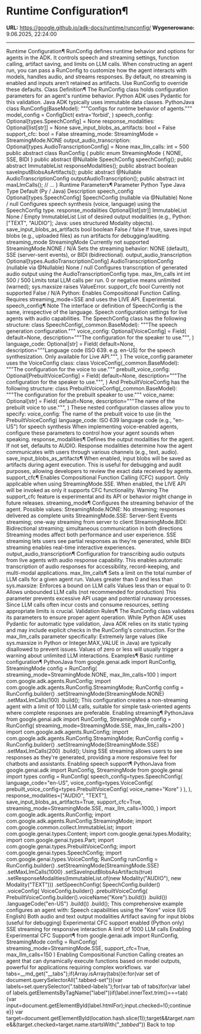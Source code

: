 # Runtime Configuration¶

**URL:** https://google.github.io/adk-docs/runtime/runconfig/
**Wygenerowano:** 9.06.2025, 22:24:00

---

Runtime Configuration¶ RunConfig defines runtime behavior and options for agents in the ADK. It controls speech and streaming settings, function calling, artifact saving, and limits on LLM calls. When constructing an agent run, you can pass a RunConfig to customize how the agent interacts with models, handles audio, and streams responses. By default, no streaming is enabled and inputs aren’t retained as artifacts. Use RunConfig to override these defaults. Class Definition¶ The RunConfig class holds configuration parameters for an agent's runtime behavior. Python ADK uses Pydantic for this validation. Java ADK typically uses immutable data classes. PythonJava class RunConfig(BaseModel): """Configs for runtime behavior of agents.""" model_config = ConfigDict( extra='forbid', ) speech_config: Optional[types.SpeechConfig] = None response_modalities: Optional[list[str]] = None save_input_blobs_as_artifacts: bool = False support_cfc: bool = False streaming_mode: StreamingMode = StreamingMode.NONE output_audio_transcription: Optional[types.AudioTranscriptionConfig] = None max_llm_calls: int = 500 public abstract class RunConfig { public enum StreamingMode { NONE, SSE, BIDI } public abstract @Nullable SpeechConfig speechConfig(); public abstract ImmutableList<Modality> responseModalities(); public abstract boolean saveInputBlobsAsArtifacts(); public abstract @Nullable AudioTranscriptionConfig outputAudioTranscription(); public abstract int maxLlmCalls(); // ... } Runtime Parameters¶ Parameter Python Type Java Type Default (Py / Java) Description speech_config Optional[types.SpeechConfig] SpeechConfig (nullable via @Nullable) None / null Configures speech synthesis (voice, language) using the SpeechConfig type. response_modalities Optional[list[str]] ImmutableList<Modality> None / Empty ImmutableList List of desired output modalities (e.g., Python: ["TEXT", "AUDIO"]; Java: uses structured Modality objects). save_input_blobs_as_artifacts bool boolean False / false If true, saves input blobs (e.g., uploaded files) as run artifacts for debugging/auditing. streaming_mode StreamingMode Currently not supported StreamingMode.NONE / N/A Sets the streaming behavior: NONE (default), SSE (server-sent events), or BIDI (bidirectional). output_audio_transcription Optional[types.AudioTranscriptionConfig] AudioTranscriptionConfig (nullable via @Nullable) None / null Configures transcription of generated audio output using the AudioTranscriptionConfig type. max_llm_calls int int 500 / 500 Limits total LLM calls per run. 0 or negative means unlimited (warned); sys.maxsize raises ValueError. support_cfc bool Currently not supported False / N/A Python: Enables Compositional Function Calling. Requires streaming_mode=SSE and uses the LIVE API. Experimental. speech_config¶ Note The interface or definition of SpeechConfig is the same, irrespective of the language. Speech configuration settings for live agents with audio capabilities. The SpeechConfig class has the following structure: class SpeechConfig(_common.BaseModel): """The speech generation configuration.""" voice_config: Optional[VoiceConfig] = Field( default=None, description="""The configuration for the speaker to use.""", ) language_code: Optional[str] = Field( default=None, description="""Language code (ISO 639. e.g. en-US) for the speech synthesization. Only available for Live API.""", ) The voice_config parameter uses the VoiceConfig class: class VoiceConfig(_common.BaseModel): """The configuration for the voice to use.""" prebuilt_voice_config: Optional[PrebuiltVoiceConfig] = Field( default=None, description="""The configuration for the speaker to use.""", ) And PrebuiltVoiceConfig has the following structure: class PrebuiltVoiceConfig(_common.BaseModel): """The configuration for the prebuilt speaker to use.""" voice_name: Optional[str] = Field( default=None, description="""The name of the prebuilt voice to use.""", ) These nested configuration classes allow you to specify: voice_config: The name of the prebuilt voice to use (in the PrebuiltVoiceConfig) language_code: ISO 639 language code (e.g., "en-US") for speech synthesis When implementing voice-enabled agents, configure these parameters to control how your agent sounds when speaking. response_modalities¶ Defines the output modalities for the agent. If not set, defaults to AUDIO. Response modalities determine how the agent communicates with users through various channels (e.g., text, audio). save_input_blobs_as_artifacts¶ When enabled, input blobs will be saved as artifacts during agent execution. This is useful for debugging and audit purposes, allowing developers to review the exact data received by agents. support_cfc¶ Enables Compositional Function Calling (CFC) support. Only applicable when using StreamingMode.SSE. When enabled, the LIVE API will be invoked as only it supports CFC functionality. Warning The support_cfc feature is experimental and its API or behavior might change in future releases. streaming_mode¶ Configures the streaming behavior of the agent. Possible values: StreamingMode.NONE: No streaming; responses delivered as complete units StreamingMode.SSE: Server-Sent Events streaming; one-way streaming from server to client StreamingMode.BIDI: Bidirectional streaming; simultaneous communication in both directions Streaming modes affect both performance and user experience. SSE streaming lets users see partial responses as they're generated, while BIDI streaming enables real-time interactive experiences. output_audio_transcription¶ Configuration for transcribing audio outputs from live agents with audio response capability. This enables automatic transcription of audio responses for accessibility, record-keeping, and multi-modal applications. max_llm_calls¶ Sets a limit on the total number of LLM calls for a given agent run. Values greater than 0 and less than sys.maxsize: Enforces a bound on LLM calls Values less than or equal to 0: Allows unbounded LLM calls (not recommended for production) This parameter prevents excessive API usage and potential runaway processes. Since LLM calls often incur costs and consume resources, setting appropriate limits is crucial. Validation Rules¶ The RunConfig class validates its parameters to ensure proper agent operation. While Python ADK uses Pydantic for automatic type validation, Java ADK relies on its static typing and may include explicit checks in the RunConfig's construction. For the max_llm_calls parameter specifically: Extremely large values (like sys.maxsize in Python or Integer.MAX_VALUE in Java) are typically disallowed to prevent issues. Values of zero or less will usually trigger a warning about unlimited LLM interactions. Examples¶ Basic runtime configuration¶ PythonJava from google.genai.adk import RunConfig, StreamingMode config = RunConfig( streaming_mode=StreamingMode.NONE, max_llm_calls=100 ) import com.google.adk.agents.RunConfig; import com.google.adk.agents.RunConfig.StreamingMode; RunConfig config = RunConfig.builder() .setStreamingMode(StreamingMode.NONE) .setMaxLlmCalls(100) .build(); This configuration creates a non-streaming agent with a limit of 100 LLM calls, suitable for simple task-oriented agents where complete responses are preferable. Enabling streaming¶ PythonJava from google.genai.adk import RunConfig, StreamingMode config = RunConfig( streaming_mode=StreamingMode.SSE, max_llm_calls=200 ) import com.google.adk.agents.RunConfig; import com.google.adk.agents.RunConfig.StreamingMode; RunConfig config = RunConfig.builder() .setStreamingMode(StreamingMode.SSE) .setMaxLlmCalls(200) .build(); Using SSE streaming allows users to see responses as they're generated, providing a more responsive feel for chatbots and assistants. Enabling speech support¶ PythonJava from google.genai.adk import RunConfig, StreamingMode from google.genai import types config = RunConfig( speech_config=types.SpeechConfig( language_code="en-US", voice_config=types.VoiceConfig( prebuilt_voice_config=types.PrebuiltVoiceConfig( voice_name="Kore" ) ), ), response_modalities=["AUDIO", "TEXT"], save_input_blobs_as_artifacts=True, support_cfc=True, streaming_mode=StreamingMode.SSE, max_llm_calls=1000, ) import com.google.adk.agents.RunConfig; import com.google.adk.agents.RunConfig.StreamingMode; import com.google.common.collect.ImmutableList; import com.google.genai.types.Content; import com.google.genai.types.Modality; import com.google.genai.types.Part; import com.google.genai.types.PrebuiltVoiceConfig; import com.google.genai.types.SpeechConfig; import com.google.genai.types.VoiceConfig; RunConfig runConfig = RunConfig.builder() .setStreamingMode(StreamingMode.SSE) .setMaxLlmCalls(1000) .setSaveInputBlobsAsArtifacts(true) .setResponseModalities(ImmutableList.of(new Modality("AUDIO"), new Modality("TEXT"))) .setSpeechConfig( SpeechConfig.builder() .voiceConfig( VoiceConfig.builder() .prebuiltVoiceConfig( PrebuiltVoiceConfig.builder().voiceName("Kore").build()) .build()) .languageCode("en-US") .build()) .build(); This comprehensive example configures an agent with: Speech capabilities using the "Kore" voice (US English) Both audio and text output modalities Artifact saving for input blobs (useful for debugging) Experimental CFC support enabled (Python only) SSE streaming for responsive interaction A limit of 1000 LLM calls Enabling Experimental CFC Support¶ from google.genai.adk import RunConfig, StreamingMode config = RunConfig( streaming_mode=StreamingMode.SSE, support_cfc=True, max_llm_calls=150 ) Enabling Compositional Function Calling creates an agent that can dynamically execute functions based on model outputs, powerful for applications requiring complex workflows. var tabs=__md_get("__tabs");if(Array.isArray(tabs))e:for(var set of document.querySelectorAll(".tabbed-set")){var labels=set.querySelector(".tabbed-labels");for(var tab of tabs)for(var label of labels.getElementsByTagName("label"))if(label.innerText.trim()===tab){var input=document.getElementById(label.htmlFor);input.checked=!0;continue e}} var target=document.getElementById(location.hash.slice(1));target&&target.name&&(target.checked=target.name.startsWith("__tabbed_")) Back to top
